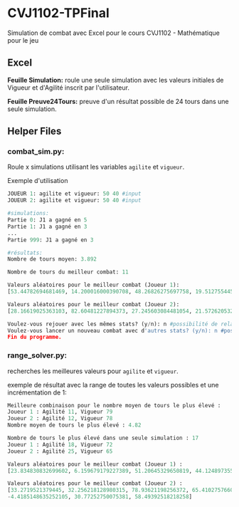 
# CVJ1102-TPFinal

Simulation de combat avec Excel pour le cours CVJ1102 - Mathématique pour le jeu

## Excel

**Feuille Simulation:**
roule une seule simulation avec les valeurs initiales de Vigueur et d'Agilité inscrit par l'utilisateur.

 **Feuille Preuve24Tours:**
preuve d'un résultat possible de 24 tours dans une seule simulation. 


## Helper Files

### combat_sim.py:
Roule x simulations utilisant les variables `agilite` et `vigueur`.

Exemple d'utilisation
```python
JOUEUR 1: agilite et vigueur: 50 40 #input 
JOUEUR 2: agilite et vigueur: 50 40 #input

#simulations:
Partie 0: J1 a gagné en 5 
Partie 1: J1 a gagné en 3
...
Partie 999: J1 a gagné en 3

#résultats:
Nombre de tours moyen: 3.892

Nombre de tours du meilleur combat: 11

Valeurs aléatoires pour le meilleur combat (Joueur 1):
[53.44782694681469, 14.200016000390708, 48.26826275697758, 19.51275544506552, 28.301464861506673, 21.183325873610674, 35.69505775217726, 86.168300460618456, 25.596448196274054, 44.90202218085367, 38.44625602164894]

Valeurs aléatoires pour le meilleur combat (Joueur 2):
[28.16619025363103, 82.60481227894373, 27.245603084481054, 21.572620532990992, 37.08896735340617, 29.964655589659497, 48.47742837416905, 0.6749833051113756, 3.97556201461488, 46.0077420597136, 15.448985822904753]

Voulez-vous rejouer avec les mêmes stats? (y/n): n #possibilité de relancer une simulation
Voulez-vous lancer un nouveau combat avec d'autres stats? (y/n): n #possibilité de changer les valeurs initiales
Fin du programme.
```

### range_solver.py:

recherches les meilleures valeurs pour `agilite` et `vigueur`.

exemple de résultat avec la range de toutes les valeurs possibles et une incrémentation de 1:
```python
Meilleure combinaison pour le nombre moyen de tours le plus élevé :
Joueur 1 : Agilité 11, Vigueur 79
Joueur 2 : Agilité 12, Vigueur 78
Nombre moyen de tours le plus élevé : 4.82

Nombre de tours le plus élevé dans une seule simulation : 17
Joueur 1 : Agilité 18, Vigueur 72
Joueur 2 : Agilité 25, Vigueur 65

Valeurs aléatoires pour le meilleur combat (Joueur 1) :
[23.834830832699602, 6.159679179227389, 51.20645329650819, 44.12489735528163, 38.774614094311225, 78.83357910069499, 49.93176387193671, 38.29576817931733, 21.017639130394862, 27.845000289885874, 62.99472906625009, 59.52341420403182, 27.483943052789755, 1.94222072857292, 38.08171114446901, 11.333751320537992, -12.510248707622118]

Valeurs aléatoires pour le meilleur combat (Joueur 2) :
[33.2719521379445, 32.256218128980315, 78.93621198256372, 65.41027576607189, 48.17002015398245, 27.61781241943787, 54.010477512733175, -11.398545219398585, 58.99428263349577, 27.929778779699088, 47.94844542888073, 57.707659941691546, 67.39702064032693, -4.899736062774828, 
-4.4185148635252105, 30.77252750075381, 58.49392518218258]
```


